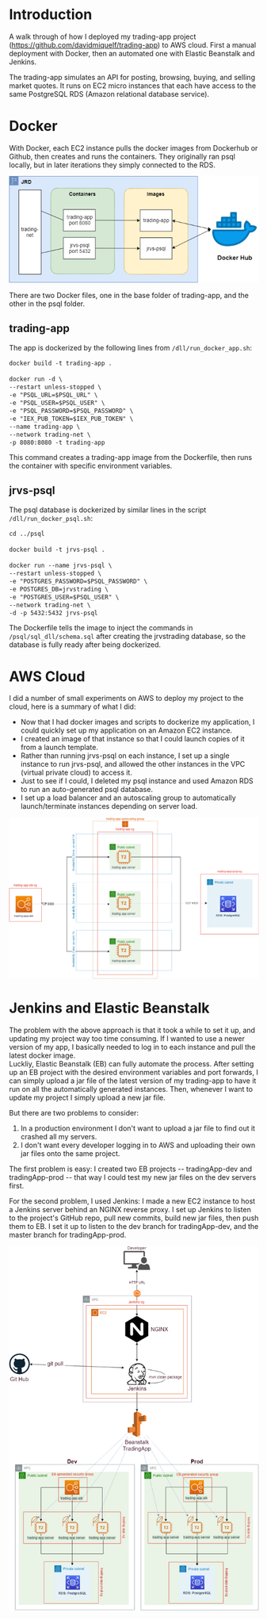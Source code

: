 # Introduction
A walk through of how I deployed my trading-app project (https://github.com/davidmiquelf/trading-app) to AWS cloud.
First a manual deployment with Docker, then an automated one with Elastic Beanstalk and Jenkins.  

The trading-app simulates an API for posting, browsing, buying, and selling market quotes.
It runs on EC2 micro instances that each have access to the same PostgreSQL RDS (Amazon relational database service).  

# Docker
With Docker, each EC2 instance pulls the docker images from Dockerhub or Github, then creates
and runs the containers. They originally ran psql locally, but in later iterations they simply connected
to the RDS.  

![Docker architecture diagram](./docker_diagram.png)

There are two Docker files, one in the base folder of trading-app, and the other in the psql folder.
## trading-app
The app is dockerized by the following lines from `/dll/run_docker_app.sh`:
```
docker build -t trading-app .

docker run -d \
--restart unless-stopped \
-e "PSQL_URL=$PSQL_URL" \
-e "PSQL_USER=$PSQL_USER" \
-e "PSQL_PASSWORD=$PSQL_PASSWORD" \
-e "IEX_PUB_TOKEN=$IEX_PUB_TOKEN" \
--name trading-app \
--network trading-net \
-p 8080:8080 -t trading-app
```
This command creates a trading-app image from the Dockerfile, then runs the container with specific environment variables.
## jrvs-psql
The psql database is dockerized by similar lines in the script `/dll/run_docker_psql.sh`:  
```
cd ../psql

docker build -t jrvs-psql .

docker run --name jrvs-psql \
--restart unless-stopped \
-e "POSTGRES_PASSWORD=$PSQL_PASSWORD" \
-e POSTGRES_DB=jrvstrading \
-e "POSTGRES_USER=$PSQL_USER" \
--network trading-net \
-d -p 5432:5432 jrvs-psql
```
The Dockerfile tells the image to inject the commands in `/psql/sql_dll/schema.sql` after creating the jrvstrading database,
so the database is fully ready after being dockerized.

# AWS Cloud

I did a number of small experiments on AWS to deploy my project to the cloud, here is a summary of what I did:
 - Now that I had docker images and scripts to dockerize my application, I could quickly set up my application on an Amazon EC2 instance. 
 - I created an image of that instance so that I could launch copies of it from a launch template. 
 - Rather than running jrvs-psql on each instance, I set up a single instance to run jrvs-psql, and allowed the other instances in the VPC (virtual private cloud) to access it. 
 - Just to see if I could, I deleted my psql instance and used Amazon RDS to run an auto-generated psql database.
 - I set up a load balancer and an autoscaling group to automatically launch/terminate instances depending on server load.

![cloud diagram](./cloud_diagram.png)

# Jenkins and Elastic Beanstalk

The problem with the above approach is that it took a while to set it up, and updating my project way too time consuming. If I wanted to use a newer version of my app, I basically needed to log in to each instance and pull the latest docker image.  
Luckliy, Elastic Beanstalk (EB) can fully automate the process. After setting up an EB project with the desired environment variables and port forwards, I can simply upload a jar file of the latest version of my trading-app to have it run on all the automatically generated instances. Then, whenever I want to update my project I simply upload a new jar file.  

But there are two problems to consider: 
1. In a production environment I don't want to upload a jar file to find out it crashed all my servers.
2. I don't want every developer logging in to AWS and uploading their own jar files onto the same project.  

The first problem is easy: I created two EB projects -- tradingApp-dev and tradingApp-prod -- that way I could test my new jar files on the dev servers first.  

For the second problem, I used Jenkins: I made a new EC2 instance to host a Jenkins server behind an NGINX reverse proxy. I set up Jenkins to listen to the project's GitHub repo, pull new commits, build new jar files, then push them to EB. I set it up to listen to the dev branch for tradingApp-dev, and the master branch for tradingApp-prod.
  
![EB diagram](./cloud_diagram_jenkins.png)
